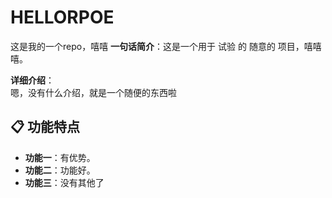 # HELLORPOE
这是我的一个repo，嘻嘻
**一句话简介**：这是一个用于  试验 的 随意的 项目，嘻嘻嘻。

**详细介绍**：  
嗯，没有什么介绍，就是一个随便的东西啦

## 📋 功能特点

- **功能一**：有优势。
- **功能二**：功能好。
- **功能三**：没有其他了

